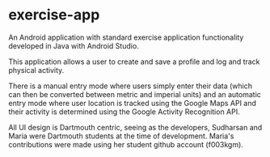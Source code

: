 # exercise-app
An Android application with standard exercise application functionality developed in Java with Android Studio. 

This application allows a user to create and save a profile and log and track physical activity. 

There is a manual entry mode where users simply enter their data (which can then be converted between metric and imperial units) and an automatic entry mode where user location is tracked using the Google Maps API and their activity is determined using the Google Activity Recognition API. 

All UI design is Dartmouth centric, seeing as the developers, Sudharsan and Maria were Dartmouth students at the time of development. Maria's contributions were made using her student github account (f003kgm). 
